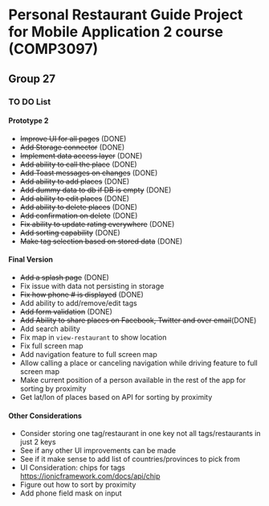 # Personal Restaurant Guide Project for Mobile Application 2 course (COMP3097)

## Group 27

### TO DO List

#### Prototype 2

- ~~Improve UI for all pages~~ (DONE)
- ~~Add Storage connector~~ (DONE)
- ~~Implement data access layer~~ (DONE)
- ~~Add ability to call the place~~ (DONE)
- ~~Add Toast messages on changes~~ (DONE)
- ~~Add ability to add places~~ (DONE)
- ~~Add dummy data to db if DB is empty~~ (DONE)
- ~~Add ability to edit places~~ (DONE)
- ~~Add ability to delete places~~ (DONE)
- ~~Add confirmation on delete~~ (DONE)
- ~~Fix ability to update rating everywhere~~ (DONE)
- ~~Add sorting capability~~ (DONE)
- ~~Make tag selection based on stored data~~ (DONE)

#### Final Version

- ~~Add a splash page~~ (DONE)
- Fix issue with data not persisting in storage
- ~~Fix how phone # is displayed~~ (DONE)
- Add ability to add/remove/edit tags
- ~~Add form validation~~ (DONE)
- ~~Add Ability to share places on Facebook, Twitter and over email~~(DONE)
- Add search ability
- Fix map in `view-restaurant` to show location
- Fix full screen map
- Add navigation feature to full screen map
- Allow calling a place or canceling navigation while driving feature to full screen map
- Make current position of a person available in the rest of the app for sorting by proximity
- Get lat/lon of places based on API for sorting by proximity

#### Other Considerations

- Consider storing one tag/restaurant in one key not all tags/restaurants in just 2 keys
- See if any other UI improvements can be made
- See if it make sense to add list of countries/provinces to pick from
- UI Consideration: chips for tags https://ionicframework.com/docs/api/chip
- Figure out how to sort by proximity
- Add phone field mask on input
